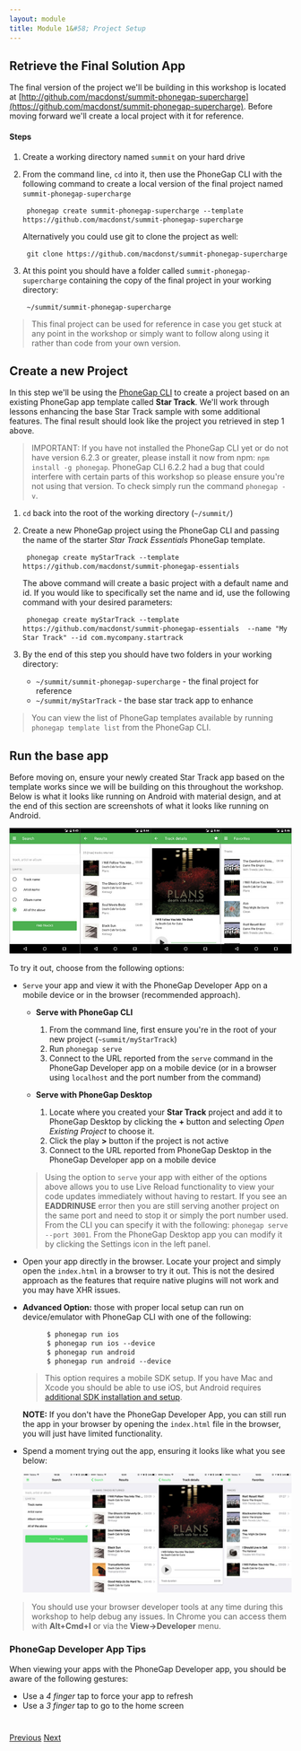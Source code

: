 ```yaml
---
layout: module
title: Module 1&#58; Project Setup
---
```


## Retrieve the Final Solution App
The final version of the project we'll be building in this workshop is located at [http://github.com/macdonst/summit-phonegap-supercharge](https://github.com/macdonst/summit-phonegap-supercharge).
Before moving forward we'll create a local project with it for reference.

#### Steps
1. Create a working directory named `summit` on your hard drive
2. From the command line, `cd` into it, then use the PhoneGap CLI with the following command to create a local version of the final project named `summit-phonegap-supercharge`

        phonegap create summit-phonegap-supercharge --template https://github.com/macdonst/summit-phonegap-supercharge

   Alternatively you could use git to clone the project as well:

        git clone https://github.com/macdonst/summit-phonegap-supercharge

2. At this point you should have a folder called `summit-phonegap-supercharge` containing the copy of the final project in your working directory:

        ~/summit/summit-phonegap-supercharge

>This final project can be used for reference in case you get stuck at any point in the workshop or simply want to
follow along using it rather than code from your own version.

## Create a new Project
In this step we'll be using the [PhoneGap CLI](https://www.npmjs.com/package/phonegap) to create a project based on an existing PhoneGap app template called **Star Track**. We'll work through lessons enhancing
the base Star Track sample with some additional features. The final result should look like the project you retrieved in step 1 above.

>IMPORTANT: If you have not installed the PhoneGap CLI yet or do not have version 6.2.3 or greater, please install it now from npm:
  `npm install -g phonegap`. PhoneGap CLI 6.2.2 had a bug that could interfere with certain parts of this workshop so please ensure you're not using
that version. To check simply run the command `phonegap -v`.

1. `cd` back into the root of the working directory (`~/summit/`)

2. Create a new PhoneGap project using the PhoneGap CLI and passing the name of the starter *Star Track Essentials* PhoneGap template.

        phonegap create myStarTrack --template https://github.com/macdonst/summit-phonegap-essentials      

    The above command will create a basic project with a default name and id. If you would like to specifically set the name and id, use the following command with your desired parameters:

        phonegap create myStarTrack --template  https://github.com/macdonst/summit-phonegap-essentials  --name "My Star Track" --id com.mycompany.startrack

3. By the end of this step you should have two folders in your working directory:

    - `~/summit/summit-phonegap-supercharge` - the final project for reference
    - `~/summit/myStarTrack`         - the base star track app to enhance

>You can view the list of PhoneGap templates available by running `phonegap template list` from the
PhoneGap CLI.     

## Run the base app
Before moving on, ensure your newly created Star Track app based on the template works since we will be building on this
throughout the workshop. Below is what it looks like running on Android with material design, and at the end of this section
are screenshots of what it looks like running on Android.  

   <img class="screenshot-full" src="images/star-track-screens-android.jpg"/><br>

To try it out, choose from the following options:

- `Serve` your app and view it with the PhoneGap Developer App on a mobile device or in the browser (recommended approach).

   - **Serve with PhoneGap CLI**
     1. From the command line, first ensure you're in the root of your new project (`~summit/myStarTrack`)
     2. Run `phonegap serve`
     3. Connect to the URL reported from the `serve` command in the PhoneGap Developer app on a mobile device (or in a browser using `localhost` and the port number from the command)

   - **Serve with PhoneGap Desktop**
     1. Locate where you created your **Star Track** project and add it to PhoneGap Desktop by clicking the **+** button and selecting *Open Existing Project* to choose it.
     2. Click the play **>** button if the project is not active
     3. Connect to the URL reported from PhoneGap Desktop in the PhoneGap Developer app on a mobile device

   > Using the option to `serve` your app with either of the options above allows you to use Live Reload functionality to view your code updates immediately without having to restart. If you see an **EADDRINUSE** error then you are still serving another project on the same port and need to stop it or simply the port number used. From the CLI you can
   specify it with the following: `phonegap serve --port 3001`. From the PhoneGap Desktop app you can modify it by clicking the Settings icon in the left panel.


- Open your app directly in the browser. Locate your project and simply open the `index.html` in a browser to try it out. This is not the desired approach as the features that require native plugins will not work and you may have XHR issues.

- **Advanced Option:** those with proper local setup can run on device/emulator with PhoneGap CLI with one of the following:

            $ phonegap run ios
            $ phonegap run ios --device
            $ phonegap run android             
            $ phonegap run android --device               


  >This option requires a mobile SDK setup. If you have Mac and Xcode you should be able to use iOS, but Android requires [additional SDK installation and setup](http://developer.android.com/sdk).

  **NOTE:** If you don't have the PhoneGap Developer App, you can still run the app in your browser by opening the `index.html` file in the browser, you will just have limited
  functionality.

- Spend a moment trying out the app, ensuring it looks like what you see below:

  <img class="screenshot-full" src="images/star-track-screens-ios.jpg"/><br>

>You should use your browser developer tools at any time during this workshop to help debug any issues. In Chrome you can access them with **Alt+Cmd+I** or via the **View->Developer** menu.

### PhoneGap Developer App Tips
When viewing your apps with the PhoneGap Developer app, you should be aware of the following gestures:

- Use a *4 finger* tap to force your app to refresh
- Use a *3 finger* tap to go to the home screen




<div class="row" style="margin-top:40px;">
<div class="col-sm-12">
<a href="index.html" class="btn btn-default"><i class="glyphicon glyphicon-chevron-left"></i> Previous</a>
<a href="lesson2.html" class="btn btn-default pull-right">Next <i class="glyphicon
glyphicon-chevron-right"></i></a>
</div>
</div>
